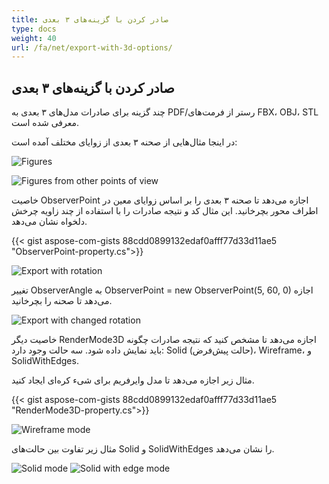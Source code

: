 ```yaml
---
title: صادر کردن با گزینه‌های ۳ بعدی
type: docs
weight: 40
url: /fa/net/export-with-3d-options/
---
```


## **صادر کردن با گزینه‌های ۳ بعدی**

چند گزینه برای صادرات مدل‌های ۳ بعدی به PDF/رستر از فرمت‌های FBX، OBJ، STL معرفی شده است.

در اینجا مثال‌هایی از صحنه ۳ بعدی از زوایای مختلف آمده است:

![Figures](/fa/_assets/fig1.png)

![Figures from other points of view](/fa/_assets/fig2.png)

خاصیت ObserverPoint اجازه می‌دهد تا صحنه ۳ بعدی را بر اساس زوایای معین در اطراف محور بچرخانید. این مثال کد و نتیجه صادرات را با استفاده از چند زاویه چرخش دلخواه نشان می‌دهد.

{{< gist aspose-com-gists 88cdd0899132edaf0afff77d33d11ae5 "ObserverPoint-property.cs">}}

![Export with rotation](/fa/_assets/fig3.png)

تغییر ObserverAngle به ObserverPoint = new ObserverPoint(5, 60, 0) اجازه می‌دهد تا صحنه را بچرخانید.

![Export with changed rotation](/fa/_assets/fig4.png)

خاصیت دیگر RenderMode3D اجازه می‌دهد تا مشخص کنید که نتیجه صادرات چگونه باید نمایش داده شود. سه حالت وجود دارد: Solid (حالت پیش‌فرض)، Wireframe، و SolidWithEdges.

مثال زیر اجازه می‌دهد تا مدل وایرفریم برای شیء کره‌ای ایجاد کنید.

{{< gist aspose-com-gists 88cdd0899132edaf0afff77d33d11ae5 "RenderMode3D-property.cs">}}

![Wireframe mode](/fa/_assets/fig5.png)

مثال زیر تفاوت بین حالت‌های Solid و SolidWithEdges را نشان می‌دهد.

![Solid mode](/fa/_assets/fig6.png)
![Solid with edge mode](/fa/_assets/fig7.png)
